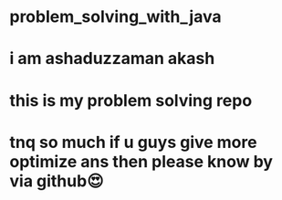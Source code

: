 # problem_solving_with_java
# i am ashaduzzaman akash 
# this is my problem solving repo
# tnq so much if u guys give more optimize ans then please know by via github😍


